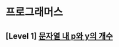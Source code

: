 # 프로그래머스 
## [Level 1] [문자열 내 p와 y의 개수][link]

[link]: https://programmers.co.kr/learn/courses/30/lessons/12916
